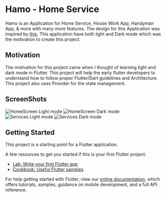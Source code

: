 # Hamo - Home Service

Hamo is an Application for Home Service, House Work App, Handyman App, & more with many more features. The design for this Application was inspired by [this](https://www.figma.com/community/file/1111338473512770566). This application have both light and Dark mode which was the motivation to create this project.

## Motivation
The motivation for this project came when I thought of learning light and dark mode in Flutter. This project will help the early flutter developers to understand how to follow proper Flutter/Dart guidelines and Architecture. This project also uses Provider for the state management.

## ScreenShots
![HomeScreen Light mode](https://user-images.githubusercontent.com/65147714/171817881-aa3d9ce0-96f0-459b-91b6-d3058497ef33.png)
![HomeScreen Dark mode](https://user-images.githubusercontent.com/65147714/171817871-0b07ae0d-54aa-4745-be59-501834242927.png)
![Services Light mode](https://user-images.githubusercontent.com/65147714/171817820-29fda73c-33aa-43be-b4ee-6ac337ec935f.png)
![Services Dark mode](https://user-images.githubusercontent.com/65147714/171817858-39164cec-9252-435b-b380-10d5cad3b13a.png)

## Getting Started

This project is a starting point for a Flutter application.

A few resources to get you started if this is your first Flutter project:

- [Lab: Write your first Flutter app](https://flutter.dev/docs/get-started/codelab)
- [Cookbook: Useful Flutter samples](https://flutter.dev/docs/cookbook)

For help getting started with Flutter, view our
[online documentation](https://flutter.dev/docs), which offers tutorials,
samples, guidance on mobile development, and a full API reference.
